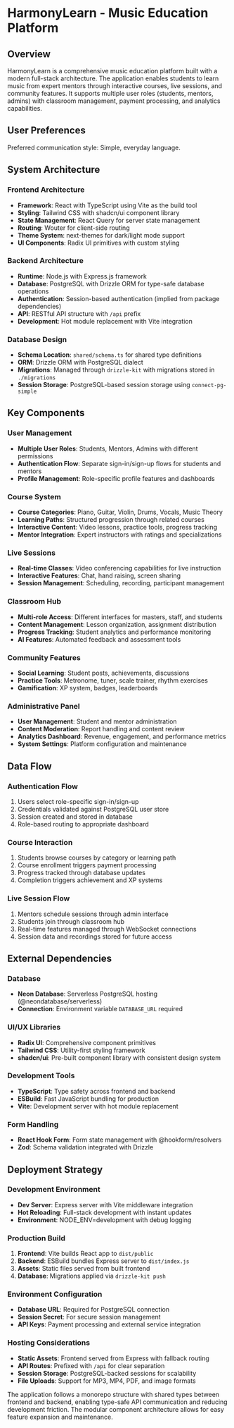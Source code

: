 # HarmonyLearn - Music Education Platform

## Overview

HarmonyLearn is a comprehensive music education platform built with a modern full-stack architecture. The application enables students to learn music from expert mentors through interactive courses, live sessions, and community features. It supports multiple user roles (students, mentors, admins) with classroom management, payment processing, and analytics capabilities.

## User Preferences

Preferred communication style: Simple, everyday language.

## System Architecture

### Frontend Architecture
- **Framework**: React with TypeScript using Vite as the build tool
- **Styling**: Tailwind CSS with shadcn/ui component library
- **State Management**: React Query for server state management
- **Routing**: Wouter for client-side routing
- **Theme System**: next-themes for dark/light mode support
- **UI Components**: Radix UI primitives with custom styling

### Backend Architecture
- **Runtime**: Node.js with Express.js framework
- **Database**: PostgreSQL with Drizzle ORM for type-safe database operations
- **Authentication**: Session-based authentication (implied from package dependencies)
- **API**: RESTful API structure with `/api` prefix
- **Development**: Hot module replacement with Vite integration

### Database Design
- **Schema Location**: `shared/schema.ts` for shared type definitions
- **ORM**: Drizzle ORM with PostgreSQL dialect
- **Migrations**: Managed through `drizzle-kit` with migrations stored in `./migrations`
- **Session Storage**: PostgreSQL-based session storage using `connect-pg-simple`

## Key Components

### User Management
- **Multiple User Roles**: Students, Mentors, Admins with different permissions
- **Authentication Flow**: Separate sign-in/sign-up flows for students and mentors
- **Profile Management**: Role-specific profile features and dashboards

### Course System
- **Course Categories**: Piano, Guitar, Violin, Drums, Vocals, Music Theory
- **Learning Paths**: Structured progression through related courses
- **Interactive Content**: Video lessons, practice tools, progress tracking
- **Mentor Integration**: Expert instructors with ratings and specializations

### Live Sessions
- **Real-time Classes**: Video conferencing capabilities for live instruction
- **Interactive Features**: Chat, hand raising, screen sharing
- **Session Management**: Scheduling, recording, participant management

### Classroom Hub
- **Multi-role Access**: Different interfaces for masters, staff, and students
- **Content Management**: Lesson organization, assignment distribution
- **Progress Tracking**: Student analytics and performance monitoring
- **AI Features**: Automated feedback and assessment tools

### Community Features
- **Social Learning**: Student posts, achievements, discussions
- **Practice Tools**: Metronome, tuner, scale trainer, rhythm exercises
- **Gamification**: XP system, badges, leaderboards

### Administrative Panel
- **User Management**: Student and mentor administration
- **Content Moderation**: Report handling and content review
- **Analytics Dashboard**: Revenue, engagement, and performance metrics
- **System Settings**: Platform configuration and maintenance

## Data Flow

### Authentication Flow
1. Users select role-specific sign-in/sign-up
2. Credentials validated against PostgreSQL user store
3. Session created and stored in database
4. Role-based routing to appropriate dashboard

### Course Interaction
1. Students browse courses by category or learning path
2. Course enrollment triggers payment processing
3. Progress tracked through database updates
4. Completion triggers achievement and XP systems

### Live Session Flow
1. Mentors schedule sessions through admin interface
2. Students join through classroom hub
3. Real-time features managed through WebSocket connections
4. Session data and recordings stored for future access

## External Dependencies

### Database
- **Neon Database**: Serverless PostgreSQL hosting (@neondatabase/serverless)
- **Connection**: Environment variable `DATABASE_URL` required

### UI/UX Libraries
- **Radix UI**: Comprehensive component primitives
- **Tailwind CSS**: Utility-first styling framework
- **shadcn/ui**: Pre-built component library with consistent design system

### Development Tools
- **TypeScript**: Type safety across frontend and backend
- **ESBuild**: Fast JavaScript bundling for production
- **Vite**: Development server with hot module replacement

### Form Handling
- **React Hook Form**: Form state management with @hookform/resolvers
- **Zod**: Schema validation integrated with Drizzle

## Deployment Strategy

### Development Environment
- **Dev Server**: Express server with Vite middleware integration
- **Hot Reloading**: Full-stack development with instant updates
- **Environment**: NODE_ENV=development with debug logging

### Production Build
1. **Frontend**: Vite builds React app to `dist/public`
2. **Backend**: ESBuild bundles Express server to `dist/index.js`
3. **Assets**: Static files served from built frontend
4. **Database**: Migrations applied via `drizzle-kit push`

### Environment Configuration
- **Database URL**: Required for PostgreSQL connection
- **Session Secret**: For secure session management
- **API Keys**: Payment processing and external service integration

### Hosting Considerations
- **Static Assets**: Frontend served from Express with fallback routing
- **API Routes**: Prefixed with `/api` for clear separation
- **Session Storage**: PostgreSQL-backed sessions for scalability
- **File Uploads**: Support for MP3, MP4, PDF, and image formats

The application follows a monorepo structure with shared types between frontend and backend, enabling type-safe API communication and reducing development friction. The modular component architecture allows for easy feature expansion and maintenance.